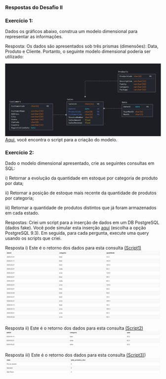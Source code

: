 ### Respostas do Desafio II

### Exercício 1:

Dados os gráficos abaixo, construa um modelo dimensional para representar as informações.

Resposta: Os dados são apresentados sob três prismas (dimensões): Data, Produto e Cliente. Portanto, o seguinte modelo dimensional poderia ser utilizado:

![modelo](exercicio1/images/data_model.PNG)
[Aqui](exercicio1/images/data_model.sql), você encontra o script para a criação do modelo.


### Exercício 2:

Dado o modelo dimensional apresentado, crie as seguintes consultas em SQL:

i) Retornar a evolução da quantidade em estoque por categoria de produto por data;

ii) Retornar a posição de estoque mais recente da quantidade de produtos por categoria;

iii) Retornar a quantidade de produtos distintos que já foram armazenados em cada estado.

Respostas:
Criei um script para a inserção de dados em um DB PostgreSQL (dados fake). Você pode simular esta inserção [aqui](http://sqlfiddle.com/) (escolha a opção PostgreSQL 9.3). Em seguida, para cada pergunta, execute uma query usando os scripts que criei.

Resposta i) Este é o retorno dos dados para esta consulta [(Script1)](exercicio2/first.sql)
![Scrip1](exercicio2/images/script1.PNG)

Resposta ii) Este é o retorno dos dados para esta consulta [(Script2)](exercicio2/second.sql)
![Scrip1](exercicio2/images/script2.PNG)

Resposta iii) Este é o retorno dos dados para esta consulta [(Script3)](exercicio2/third.sql))
![Scrip1](exercicio2/images/script3.PNG)
